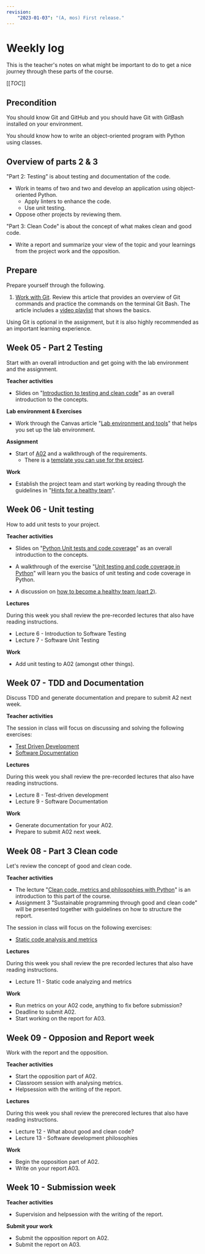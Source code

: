 ```yaml
---
revision:
    "2023-01-03": "(A, mos) First release."
---
```

Weekly log
=====================

This is the teacher's notes on what might be important to do to get a nice journey through these parts of the course.

[[_TOC_]]

<!--
TODO

* Slide on clean code for part 3 summary
    * Check if sonarcloud is an option to work with
    https://sonarcloud.io/project/overview?id=mosbth_python-template
* oopython is not included as slides nor exercise?
* Add video on Python OO, coding a dice/card game? 
    * https://www.youtube.com/playlist?list=PLEtyhUSKTK3hOCnMrPKGOu3_VjUAkhsgG

* Work through all exercises and improve them.
* Also make them go hand in hand with the python template.
* Is Sonarcloud a way to go?
* Wrap it all up by adding a devops flow?
* Improve the metrics part och show example on how to compare code by metrics

FIX

* cohesion not working with flake8

IMPROVE

*
-->

Precondition
---------------------

You should know Git and GitHub and you should have Git with GitBash installed on your environment.

You should know how to write an object-oriented program with Python using classes.



Overview of parts 2 & 3
---------------------

"Part 2: Testing" is about testing and documentation of the code.

* Work in teams of two and two and develop an application using object-oriented Python.
    * Apply linters to enhance the code.
    * Use unit testing.
* Oppose other projects by reviewing them.

"Part 3: Clean Code" is about the concept of what makes clean and good code.

* Write a report and summarize your view of the topic and your learnings from the project work and the opposition.



Prepare
---------------------

Prepare yourself through the following.

1. [Work with Git](https://gitlab.com/mikael-roos/oopython/-/blob/main/public/doc/work-with-git.md). Review this article that provides an overview of Git commands and practice the commands on the terminal Git Bash. The article includes a [video playlist](https://www.youtube.com/playlist?list=PLEtyhUSKTK3iTFcdLANJq0TkKo246XAlv) that shows the basics.

Using Git is optional in the assignment, but it is also highly recommended as an important learning experience.



Week 05 - Part 2 Testing
---------------------

Start with an overall introduction and get going with the lab environment and the assignment.

**Teacher activities**

* Slides on "[Introduction to testing and clean code](https://gitlab.com/mikael-roos/oopython/-/blob/main/public/lecture/intro-testing-clean-code/README.md)" as an overall introduction to the concepts.

<!--
*_About _object-oriented_ programming with_ Python. Hmmm, is this already fixed? Perhaps an OO example using slides?_
-->

**Lab environment & Exercises**

* Work through the Canvas article "[Lab environment and tools](https://hkr.instructure.com/courses/5722/pages/lab-environment-and-tools?module_item_id=290310)" that helps you set up the lab environment.

<!-- 

* Add small exercise on how to create class in Python and use it.
    * Without the need of a development environment, only build in modules
    * Perhaps Calculator (use in unittests)
    * Dice & Graphical dice
        * Dice game?
    * How to create the Guessing game?

* Using Canvas article instead of these 

    * Ensure that you have [all tools in your lab environment](https://gitlab.com/mikael-roos/oopython/-/blob/main/public/doc/lab-environment.md).
    * Learn how to "[Work in a Python virtual environment](https://gitlab.com/mikael-roos/oopython/-/blob/main/public/doc/python-venv.md)".
    * When you have installed all parts of the development environment, then you can try all tools out in the article/exercise "[Work with an example Python development repo](https://gitlab.com/mikael-roos/oopython/-/blob/main/public/doc/work-with-a-example-python-development-repo.md)".
-->

**Assignment**

* Start of [A02](A2.md) and a walkthrough of the requirements.
    * There is a [template you can use for the project](https://gitlab.com/mikael-roos/python-template).

**Work**

* Establish the project team and start working by reading through the guidelines in "[Hints for a healthy team](../../public/doc/hints-for-a-healthy-team.md)".



Week 06 - Unit testing
---------------------

How to add unit tests to your project.


**Teacher activities**

* Slides on "[Python Unit tests and code coverage](https://gitlab.com/mikael-roos/oopython/-/blob/main/public/lecture/unittesting-in-python/README.md)" as an overall introduction to the concepts.

* A walkthrough of the exercise "[Unit testing and code coverage in Python](https://gitlab.com/mikael-roos/oopython/-/blob/main/public/doc/unit-testing-and-code-coverage-in-python.md)" will learn you the basics of unit testing and code coverage in Python.

* A discussion on [how to become a healthy team (part 2)](../../public/doc/hints-for-a-healthy-team-part-2.md).

<!--
IMPROVE

* Work with unittests on the previous classes, create exercise and video.
    * Calculator
    * Dice, DiceGraphic, DiceGame
    * GuessingGame
* Make slides based on above
* Improve slides once more, to many slides...

-->

**Lectures**

During this week you shall review the pre-recorded lectures that also have reading instructions.

* Lecture 6 - Introduction to Software Testing
* Lecture 7 - Software Unit Testing

**Work**

* Add unit testing to A02 (amongst other things).



Week 07 - TDD and Documentation
---------------------

Discuss TDD and generate documentation and prepare to submit A2 next week.

**Teacher activities**

The session in class will focus on discussing and solving the following exercises:

* [Test Driven Development](../../public/doc/test-driven-development.md)
* [Software Documentation](../../public/doc/generate-python-documentation.md)

**Lectures**

During this week you shall review the pre-recorded lectures that also have reading instructions.

* Lecture 8 - Test-driven development
* Lecture 9 - Software Documentation

**Work**

* Generate documentation for your A02.
* Prepare to submit A02 next week.



Week 08 - Part 3 Clean code
---------------------

Let's review the concept of good and clean code.

**Teacher activities**

* The lecture "[Clean code, metrics and philosophies with Python](../../public/lecture/clean-code-metrics/README.md)" is an introduction to this part of the course.
* Assignment 3 "Sustainable programming through good and clean code" will be presented together with guidelines on how to structure the report.

The session in class will focus on the following exercises:

* [Static code analysis and metrics](../../public/doc/static-code-analysis-and-metrics.md)

**Lectures**

During this week you shall review the pre recorded lectures that also have reading instructions.

* Lecture 11 - Static code analyzing and metrics

**Work**

* Run metrics on your A02 code, anything to fix before submission?
* Deadline to submit A02.
* Start working on the report for A03.



Week 09 - Opposion and Report week
---------------------

Work with the report and the opposition.

**Teacher activities**

* Start the opposition part of A02.
* Classroom session with analysing metrics.
* Helpsession with the writing of the report.

<!--
1. Start with the opposition, how it shall work
1. Talk about the opposition report
---
1. Show the updated report template
    * https://docs.google.com/document/d/1oP6-lM7wNdevtKZ4a0DfNJfgOTJJobEYFkXDbKlNu2E/edit?usp=sharing
1. Talk about vital learnings during the project
    1. Hint on title & research questions on the report
---
1. Quickly review the slides for metrics?
1. Quickly review the exercise for metrics
1. Talk on how to make a metrics part of the report

-->

**Lectures**

During this week you shall review the prerecored lectures that also have reading instructions.

* Lecture 12 - What about good and clean code?
* Lecture 13 - Software development philosophies

**Work**

* Begin the opposition part of A02.
* Write on your report A03.



Week 10 - Submission week
---------------------

**Teacher activities**

* Supervision and helpsession with the writing of the report.

**Submit your work**

* Submit the opposition report on A02.
* Submit the report on A03.
